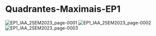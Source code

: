 # Quadrantes-Maximais-EP1

![EP1_IAA_2SEM2023_page-0001](https://github.com/cintra1/Quadrantes-Maximais-EP1/assets/101955322/4a59ac9c-15c8-45e5-a194-2ef8c69e0968)
![EP1_IAA_2SEM2023_page-0002](https://github.com/cintra1/Quadrantes-Maximais-EP1/assets/101955322/f2932375-1b1e-4660-8780-c63ea41e5c94)
![EP1_IAA_2SEM2023_page-0003](https://github.com/cintra1/Quadrantes-Maximais-EP1/assets/101955322/13ffe5f3-fcc4-4435-aae3-f16e1a08f3cb)
